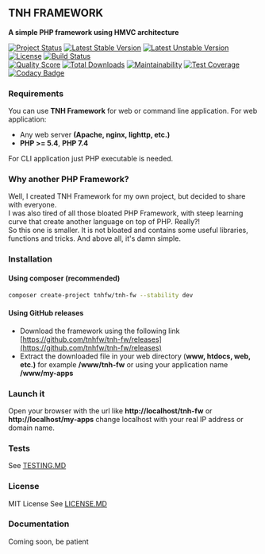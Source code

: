 ## TNH FRAMEWORK
**A simple PHP framework using HMVC architecture**

[![Project Status](http://opensource.box.com/badges/active.svg)](http://opensource.box.com/badges)
[![Latest Stable Version](https://poser.pugx.org/tnhfw/tnh-fw/v/stable)](https://packagist.org/packages/tnhfw/tnh-fw)
[![Latest Unstable Version](https://poser.pugx.org/tnhfw/tnh-fw/v/unstable)](https://packagist.org/packages/tnhfw/tnh-fw)
[![License](https://poser.pugx.org/tnhfw/tnh-fw/license)](https://packagist.org/packages/tnhfw/tnh-fw)
[![Build Status](https://img.shields.io/travis/tnhfw/tnh-fw/develop.svg?style=flat-square)](https://travis-ci.com/tnhfw/tnh-fw)  
[![Quality Score](https://img.shields.io/scrutinizer/g/tnhfw/tnh-fw.svg?style=flat-square)](https://scrutinizer-ci.com/g/tnhfw/tnh-fw)
[![Total Downloads](https://poser.pugx.org/tnhfw/tnh-fw/downloads)](https://packagist.org/packages/tnhfw/tnh-fw)
[![Maintainability](https://api.codeclimate.com/v1/badges/7cd6345e1f49603a0817/maintainability)](https://codeclimate.com/github/tnhfw/tnh-fw/maintainability)
[![Test Coverage](https://api.codeclimate.com/v1/badges/7cd6345e1f49603a0817/test_coverage)](https://codeclimate.com/github/tnhfw/tnh-fw/test_coverage)
[![Codacy Badge](https://api.codacy.com/project/badge/Grade/4545dafc7e3244bb8fed6b71f9089baf)](https://www.codacy.com/gh/tnhfw/tnh-fw?utm_source=github.com&amp;utm_medium=referral&amp;utm_content=tnhfw/tnh-fw&amp;utm_campaign=Badge_Grade)  

### Requirements 
You can use **TNH Framework** for web or command line application. For web application: 
- Any web server **(Apache, nginx, lighttp, etc.)**
- **PHP >= 5.4**, **PHP 7.4** 

For CLI application just PHP executable is needed. 

### Why another PHP Framework?
Well, I created TNH Framework for my own project, but decided to share with everyone.  
I was also tired of all those bloated PHP Framework, with steep learning curve that create another language on top of PHP. Really?!  
So this one is smaller. It is not bloated and contains some useful libraries, functions and tricks. And above all, it's damn simple.

### Installation
#### Using composer (recommended)
```bash
composer create-project tnhfw/tnh-fw --stability dev
```
#### Using GitHub releases
- Download the framework using the following link [https://github.com/tnhfw/tnh-fw/releases](https://github.com/tnhfw/tnh-fw/releases)
- Extract the downloaded file in your web directory (**www, htdocs, web, etc.)** for example **/www/tnh-fw** or using your application name **/www/my-apps**

### Launch it
Open your browser with the url like **http://localhost/tnh-fw** or **http://localhost/my-apps** change localhost with your real IP address or domain name.

### Tests
See [TESTING.MD](TESTING.MD)

### License
MIT License See [LICENSE.MD](LICENSE.MD)

### Documentation 
Coming soon, be patient
